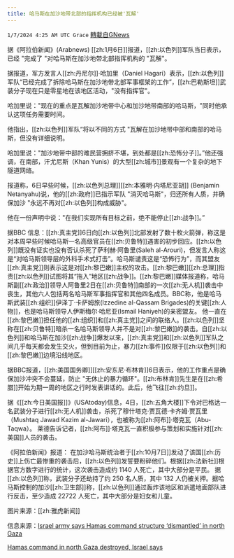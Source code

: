 ```yaml
---
title: 哈马斯在加沙地带北部的指挥机构已经被'瓦解'
---
```

`1/7/2024 4:25 AM UTC Grace` [轉載自GNews](https://gnews.org/articles/2192515)

据《阿拉伯新闻》(Arabnews) [[zh:1月6日]]报道，[[zh:以色列]]军队当日表示，已经 "完成了 "对哈马斯在加沙地带北部指挥机构的 "瓦解"。

据报道，军方发言人[[zh:丹尼尔]]·哈加里（Daniel Hagari）表示，[[zh:以色列]]军队“已经完成了拆除哈马斯在加沙地带北部军事框架的工作”，[[zh:巴勒斯坦]]武装分子现在只是零星地在该地区活动，"没有指挥官"。

哈加里说："现在的重点是瓦解加沙地带中心和加沙地带南部的哈马斯，"同时他承认这项任务需要时间。

他指出，[[zh:以色列]]军队“将以不同的方式 "瓦解在加沙地带中部和南部的哈马斯，但没有详细说明。

哈加里说："加沙地带中部的难民营拥挤不堪，到处都是[[zh:恐怖分子]]。”他还强调，在南部，汗尤尼斯（Khan Yunis）的大型[[zh:城市]]景观有一个复杂的地下隧道网络。

报道称，6日早些时候，[[zh:以色列总理]][[zh:本雅明·内塔尼亚胡]] (Benjamin Netanyahu)说，他的[[zh:政府]]已指示军队 "消灭哈马斯"，归还所有人质，并确保加沙 "永远不再对[[zh:以色列]]构成威胁"。

他在一份声明中说："在我们实现所有目标之前，绝不能停止[[zh:战争]]。”

据BBC 信息：[[zh:真主党]]6日向[[zh:以色列]]北部发射了数十枚火箭弹，称这是对本周早些时候哈马斯一名高级官员在[[zh:贝鲁特]]遇害的初步回应。[[zh:以色列]]既没有证实也没有否认杀死了萨利赫·阿鲁里(Saleh al-Arouri)，但发言人称这是“对哈马斯领导层的外科手术式打击”。哈马斯谴责这是“恐怖行为”，而其盟友[[zh:真主党]]则表示这是对[[zh:黎巴嫩]]主权的攻击。[[zh:黎巴嫩]][[zh:总理]]指责[[zh:以色列]]试图将其“拖入”地区[[zh:战争]]。[[zh:黎巴嫩]]媒体报道称，哈马斯副[[zh:政治]]领导人阿鲁里2日在[[zh:贝鲁特]]南部的一次[[zh:无人机]]袭击中丧生，其他六人包括两名哈马斯军事指挥官和其他四名成员。BBC称，他是哈马斯武装[[zh:组织]]伊泽丁·卡萨姆旅(Izzedine al-Qassam Brigades)的关键[[zh:人物]]，也是哈马斯领导人伊斯梅尔·哈尼亚(Ismail Haniyeh)的亲密盟友。 他一直在[[zh:黎巴嫩]]担任他的[[zh:组织]]和[[zh:真主党]]之间的联络人。[[zh:以色列]]坚称在[[zh:贝鲁特]]暗杀一名哈马斯领导人并不是对[[zh:黎巴嫩]]的袭击。自[[zh:以色列]]和哈马斯在加沙[[zh:战争]]爆发以来，[[zh:真主党]]和[[zh:以色列]]军队之间几乎每天都会发生交火，但到目前为止，暴力[[zh:事件]]仅限于[[zh:以色列]]和[[zh:黎巴嫩]]边境沿线地区。

据BBC报道，[[zh:美国国务卿]][[zh:安东尼·布林肯]]6日表示，他的工作重点是确保加沙冲突不会蔓延，防止 "无休止的暴力循环"。[[zh:布林肯]]先生是在[[zh:希腊]]开始为期一周的地区之行时发表讲话的。此后，他飞往[[zh:约旦]]。

据《[[zh:今日美国报]]》(USAtoday)信息，4日，[[zh:五角大楼]]下令对巴格达一名武装分子进行[[zh:无人机]]袭击，杀死了穆什塔克·贾瓦德·卡齐姆·贾瓦里（Mushtaq Jawad Kazim al-Jawari），也被称为[[zh:阿布]]·塔克瓦（Abu-Taqwa）。 莱德告诉记者，[[zh:阿布]]·塔克瓦一直积极参与策划和实施针对[[zh:美国]]人员的袭击。

《阿拉伯新闻》报道：
在加沙哈马斯统治者于[[zh:10月7日]]发动了该国[[zh:历史]]上伤亡最惨重的袭击后，[[zh:以色列]]发誓要粉碎他们。根据[[zh:法新社]]根据官方数字进行的统计，这次袭击造成约 1140 人死亡，其中大部分是平民。
据[[zh:以色列]]称，武装分子还劫持了约 250 名人质，其中 132 人仍被关押。据哈马斯控制的加沙[[zh:卫生部]]称，[[zh:以色列]]通过轰炸该地区和派遣地面部队进行反击，至少造成 22722 人死亡，其中大部分是妇女和儿童。

图片来源：[[zh:雅虎新闻]]

信息来源：[Israel army says Hamas command structure ‘dismantled’ in north Gaza](https://www.arabnews.com/node/2437386/middle-east)

[Hamas command in north Gaza destroyed, Israel says](https://www.bbc.com/news/world-middle-east-67904259)

